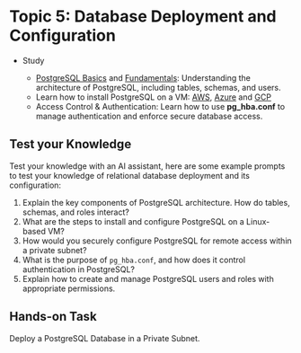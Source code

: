 # Topic 5: Database Deployment and Configuration

- Study

  - [PostgreSQL Basics](https://www.prisma.io/dataguide/postgresql/getting-to-know-postgresql) and [Fundamentals](https://www.postgresql.org/docs/online-resources/): Understanding the architecture of PostgreSQL, including tables, schemas, and users.
  - Learn how to install PostgreSQL on a VM: [AWS](https://www.youtube.com/watch?v=KQ4eIv6h7Sk), [Azure](https://www.youtube.com/watch?v=_f1gKlV60Iw) and [GCP](https://dev.to/vishalpaalakurthi/how-to-set-up-a-postgresql-server-on-a-virtual-machine-473f)
  - Access Control & Authentication: Learn how to use **pg_hba.conf** to manage authentication and enforce secure database access.

## Test your Knowledge

Test your knowledge with an AI assistant, here are some example prompts to test your knowledge of relational database deployment and its configuration:

1. Explain the key components of PostgreSQL architecture. How do tables, schemas, and roles interact?
2. What are the steps to install and configure PostgreSQL on a Linux-based VM?
3. How would you securely configure PostgreSQL for remote access within a private subnet?
4. What is the purpose of ```pg_hba.conf```, and how does it control authentication in PostgreSQL?
5. Explain how to create and manage PostgreSQL users and roles with appropriate permissions.

## Hands-on Task

Deploy a PostgreSQL Database in a Private Subnet.
